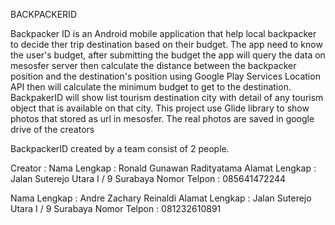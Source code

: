 BACKPACKERID

Backpacker ID is an Android mobile application that help local backpacker to decide ther trip destination based on their budget. 
The app need to know the user's budget, after submitting the budget the app will query the data on mesosfer server then calculate the distance between the backpacker position and the destination's position using Google Play Services Location API then will calculate the minimum budget to get to the destination. 
BackpakerID will show list tourism destination city with detail of any tourism object that is available on that city. This project use Glide library to show photos that stored as url in mesosfer. The real photos are saved in google drive of the creators

BackpackerID created by a team consist of 2 people. 




Creator :
Nama Lengkap    : Ronald Gunawan Radityatama
Alamat Lengkap  : Jalan Suterejo Utara I / 9 Surabaya
Nomor Telpon    : 085641472244

Nama Lengkap    : Andre Zachary Reinaldi
Alamat Lengkap  : Jalan Suterejo Utara I / 9 Surabaya
Nomor Telpon    : 081232610891





